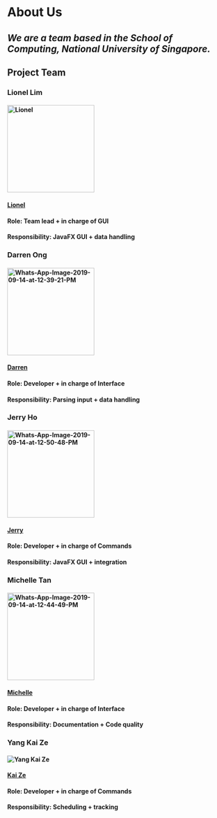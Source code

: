 # **About Us**

## *We are a team based in the School of Computing, National University of Singapore.*

## **Project Team**

### Lionel Lim
#### <a href="https://imgbb.com/"><img src="https://i.ibb.co/854wkQk/Lionel.jpg" alt="Lionel" height="200" width="200"></a>
#### [Lionel](https://github.com/lionlim97)
#### Role: Team lead + in charge of GUI
#### Responsibility: JavaFX GUI + data handling

### Darren Ong
#### <a href="https://ibb.co/G30sFTr"><img src="https://i.ibb.co/zHr8NJt/Whats-App-Image-2019-09-14-at-12-39-21-PM.jpg" alt="Whats-App-Image-2019-09-14-at-12-39-21-PM"  height="200" width="200"></a>
#### [Darren](https://github.com/darrenoje)
#### Role: Developer + in charge of Interface
#### Responsibility: Parsing input + data handling

### Jerry Ho
#### <a href="https://ibb.co/wSM7Dbq"><img src="https://i.ibb.co/Wkg0SdX/Whats-App-Image-2019-09-14-at-12-50-48-PM.jpg" alt="Whats-App-Image-2019-09-14-at-12-50-48-PM" height="200" width="200"></a>
#### [Jerry](https://github.com/hwbjerry)
#### Role: Developer + in charge of Commands
#### Responsibility: JavaFX GUI + integration

### Michelle Tan
#### <a href="https://ibb.co/BjXdjMS"><img src="https://i.ibb.co/ZKntKDk/Whats-App-Image-2019-09-14-at-12-44-49-PM.jpg" alt="Whats-App-Image-2019-09-14-at-12-44-49-PM" height="200" width="200"></a>
#### [Michelle](https://github.com/0325961)
#### Role: Developer + in charge of Interface
#### Responsibility: Documentation + Code quality

### Yang Kai Ze
#### ![Yang Kai Ze](https://github.com/AY1920S1-CS2113T-W12-4/main/blob/master/docs/images/krazzen.png)
#### [Kai Ze](https://github.com/Krazzen)
#### Role: Developer + in charge of Commands
#### Responsibility: Scheduling + tracking


